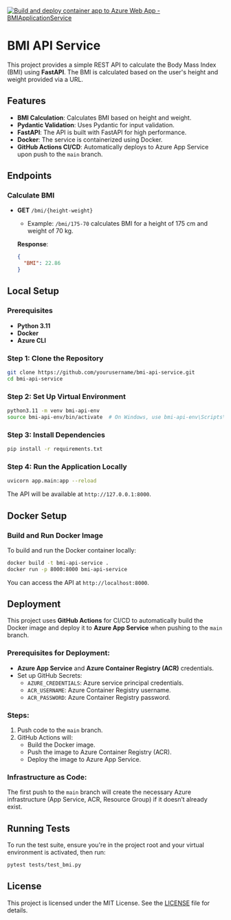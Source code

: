 [![Build and deploy container app to Azure Web App - BMIApplicationService](https://github.com/jnshsrs/bmi-service-app/actions/workflows/main_BMIApplicationService.yml/badge.svg?branch=main)](https://github.com/jnshsrs/bmi-service-app/actions/workflows/main_BMIApplicationService.yml) 
# BMI API Service

This project provides a simple REST API to calculate the Body Mass Index (BMI) using **FastAPI**. The BMI is calculated based on the user's height and weight provided via a URL.

## Features
- **BMI Calculation**: Calculates BMI based on height and weight.
- **Pydantic Validation**: Uses Pydantic for input validation.
- **FastAPI**: The API is built with FastAPI for high performance.
- **Docker**: The service is containerized using Docker.
- **GitHub Actions CI/CD**: Automatically deploys to Azure App Service upon push to the `main` branch.

## Endpoints

### Calculate BMI
- **GET** `/bmi/{height-weight}`
  - Example: `/bmi/175-70` calculates BMI for a height of 175 cm and weight of 70 kg.
  
  **Response**:
  ```json
  {
    "BMI": 22.86
  }
  ```

## Local Setup

### Prerequisites
- **Python 3.11**
- **Docker**
- **Azure CLI**

### Step 1: Clone the Repository
```bash
git clone https://github.com/yourusername/bmi-api-service.git
cd bmi-api-service
```

### Step 2: Set Up Virtual Environment
```bash
python3.11 -m venv bmi-api-env
source bmi-api-env/bin/activate  # On Windows, use bmi-api-env\Scripts\activate
```

### Step 3: Install Dependencies
```bash
pip install -r requirements.txt
```

### Step 4: Run the Application Locally
```bash
uvicorn app.main:app --reload
```

The API will be available at `http://127.0.0.1:8000`.

## Docker Setup

### Build and Run Docker Image
To build and run the Docker container locally:
```bash
docker build -t bmi-api-service .
docker run -p 8000:8000 bmi-api-service
```

You can access the API at `http://localhost:8000`.

## Deployment

This project uses **GitHub Actions** for CI/CD to automatically build the Docker image and deploy it to **Azure App Service** when pushing to the `main` branch.

### Prerequisites for Deployment:
- **Azure App Service** and **Azure Container Registry (ACR)** credentials.
- Set up GitHub Secrets:
  - `AZURE_CREDENTIALS`: Azure service principal credentials.
  - `ACR_USERNAME`: Azure Container Registry username.
  - `ACR_PASSWORD`: Azure Container Registry password.

### Steps:
1. Push code to the `main` branch.
2. GitHub Actions will:
   - Build the Docker image.
   - Push the image to Azure Container Registry (ACR).
   - Deploy the image to Azure App Service.

### Infrastructure as Code:
The first push to the `main` branch will create the necessary Azure infrastructure (App Service, ACR, Resource Group) if it doesn’t already exist.

## Running Tests

To run the test suite, ensure you're in the project root and your virtual environment is activated, then run:
```bash
pytest tests/test_bmi.py
```

## License
This project is licensed under the MIT License. See the [LICENSE](LICENSE) file for details.
